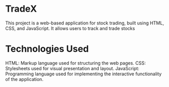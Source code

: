 # TradeX

This project is a web-based application for stock trading, built using HTML, CSS, and JavaScript. It allows users to track and trade stocks

# Technologies Used
HTML: Markup language used for structuring the web pages.
CSS: Stylesheets used for visual presentation and layout.
JavaScript: Programming language used for implementing the interactive functionality of the application.
